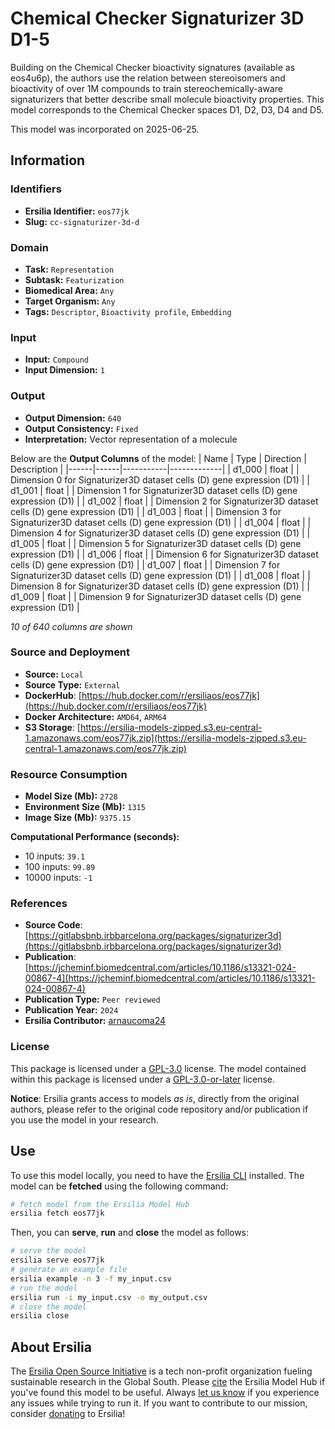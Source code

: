# Chemical Checker Signaturizer 3D D1-5

Building on the Chemical Checker bioactivity signatures (available as eos4u6p), the authors use the relation between stereoisomers and bioactivity of over 1M compounds to train stereochemically-aware signaturizers that better describe small molecule bioactivity properties. This model corresponds to the Chemical Checker spaces D1, D2, D3, D4 and D5.

This model was incorporated on 2025-06-25.


## Information
### Identifiers
- **Ersilia Identifier:** `eos77jk`
- **Slug:** `cc-signaturizer-3d-d`

### Domain
- **Task:** `Representation`
- **Subtask:** `Featurization`
- **Biomedical Area:** `Any`
- **Target Organism:** `Any`
- **Tags:** `Descriptor`, `Bioactivity profile`, `Embedding`

### Input
- **Input:** `Compound`
- **Input Dimension:** `1`

### Output
- **Output Dimension:** `640`
- **Output Consistency:** `Fixed`
- **Interpretation:** Vector representation of a molecule

Below are the **Output Columns** of the model:
| Name | Type | Direction | Description |
|------|------|-----------|-------------|
| d1_000 | float |  | Dimension 0 for Signaturizer3D dataset cells (D) gene expression (D1) |
| d1_001 | float |  | Dimension 1 for Signaturizer3D dataset cells (D) gene expression (D1) |
| d1_002 | float |  | Dimension 2 for Signaturizer3D dataset cells (D) gene expression (D1) |
| d1_003 | float |  | Dimension 3 for Signaturizer3D dataset cells (D) gene expression (D1) |
| d1_004 | float |  | Dimension 4 for Signaturizer3D dataset cells (D) gene expression (D1) |
| d1_005 | float |  | Dimension 5 for Signaturizer3D dataset cells (D) gene expression (D1) |
| d1_006 | float |  | Dimension 6 for Signaturizer3D dataset cells (D) gene expression (D1) |
| d1_007 | float |  | Dimension 7 for Signaturizer3D dataset cells (D) gene expression (D1) |
| d1_008 | float |  | Dimension 8 for Signaturizer3D dataset cells (D) gene expression (D1) |
| d1_009 | float |  | Dimension 9 for Signaturizer3D dataset cells (D) gene expression (D1) |

_10 of 640 columns are shown_
### Source and Deployment
- **Source:** `Local`
- **Source Type:** `External`
- **DockerHub**: [https://hub.docker.com/r/ersiliaos/eos77jk](https://hub.docker.com/r/ersiliaos/eos77jk)
- **Docker Architecture:** `AMD64`, `ARM64`
- **S3 Storage**: [https://ersilia-models-zipped.s3.eu-central-1.amazonaws.com/eos77jk.zip](https://ersilia-models-zipped.s3.eu-central-1.amazonaws.com/eos77jk.zip)

### Resource Consumption
- **Model Size (Mb):** `2728`
- **Environment Size (Mb):** `1315`
- **Image Size (Mb):** `9375.15`

**Computational Performance (seconds):**
- 10 inputs: `39.1`
- 100 inputs: `99.89`
- 10000 inputs: `-1`

### References
- **Source Code**: [https://gitlabsbnb.irbbarcelona.org/packages/signaturizer3d](https://gitlabsbnb.irbbarcelona.org/packages/signaturizer3d)
- **Publication**: [https://jcheminf.biomedcentral.com/articles/10.1186/s13321-024-00867-4](https://jcheminf.biomedcentral.com/articles/10.1186/s13321-024-00867-4)
- **Publication Type:** `Peer reviewed`
- **Publication Year:** `2024`
- **Ersilia Contributor:** [arnaucoma24](https://github.com/arnaucoma24)

### License
This package is licensed under a [GPL-3.0](https://github.com/ersilia-os/ersilia/blob/master/LICENSE) license. The model contained within this package is licensed under a [GPL-3.0-or-later](LICENSE) license.

**Notice**: Ersilia grants access to models _as is_, directly from the original authors, please refer to the original code repository and/or publication if you use the model in your research.


## Use
To use this model locally, you need to have the [Ersilia CLI](https://github.com/ersilia-os/ersilia) installed.
The model can be **fetched** using the following command:
```bash
# fetch model from the Ersilia Model Hub
ersilia fetch eos77jk
```
Then, you can **serve**, **run** and **close** the model as follows:
```bash
# serve the model
ersilia serve eos77jk
# generate an example file
ersilia example -n 3 -f my_input.csv
# run the model
ersilia run -i my_input.csv -o my_output.csv
# close the model
ersilia close
```

## About Ersilia
The [Ersilia Open Source Initiative](https://ersilia.io) is a tech non-profit organization fueling sustainable research in the Global South.
Please [cite](https://github.com/ersilia-os/ersilia/blob/master/CITATION.cff) the Ersilia Model Hub if you've found this model to be useful. Always [let us know](https://github.com/ersilia-os/ersilia/issues) if you experience any issues while trying to run it.
If you want to contribute to our mission, consider [donating](https://www.ersilia.io/donate) to Ersilia!
